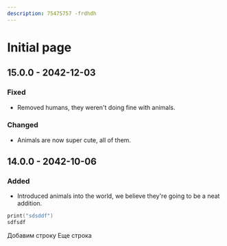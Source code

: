 ```yaml
---
description: 75475757 -frdhdh
---
```


# Initial page

## 15.0.0 - 2042-12-03

### Fixed

* Removed humans, they weren't doing fine with animals.

### Changed

* Animals are now super cute, all of them.

## 14.0.0 - 2042-10-06

### Added

* Introduced animals into the world, we believe they're going to be a neat addition.

```cpp
print("sdsddf")
sdfsdf
```


Добавим строку
Еще строка

